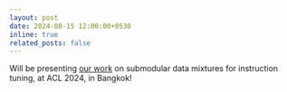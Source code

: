 ```yaml
---
layout: post
date: 2024-08-15 12:00:00+0530
inline: true
related_posts: false
---
```


Will be presenting [our work](https://arxiv.org/abs/2403.08370) on submodular data mixtures for instruction tuning, at ACL 2024, in Bangkok!
